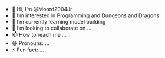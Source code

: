 - 👋 Hi, I’m @Moord2004Jr
- 👀 I’m interested in Programming and Dungeons and Dragons
- 🌱 I’m currently learning model building
- 💞️ I’m looking to collaborate on ...
- 📫 How to reach me ...
- 😄 Pronouns: ...
- ⚡ Fun fact: ...

<!---
Moord2004Jr/Moord2004Jr is a ✨ special ✨ repository because its `README.md` (this file) appears on your GitHub profile.
You can click the Preview link to take a look at your changes.
--->
